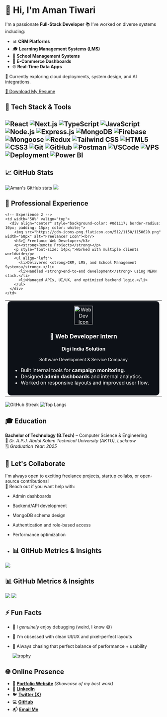 # 👋 Hi, I'm Aman Tiwari

I'm a passionate **Full-Stack Developer**
📚 I’ve worked on diverse systems including:

- 📊 **CRM Platforms**
- 🎓 **Learning Management Systems (LMS)**
- 🏫 **School Management Systems**
- 🛒 **E-Commerce Dashboards**
- 🌐 **Real-Time Data Apps**

🌱 Currently exploring cloud deployments, system design, and AI integrations.

[📄 Download My Resume](https://drive.google.com/file/d/14SRgyyDHhof4rNlkH6mKlYnp7RgrMVfy/view?usp=drive_link)

## 🧰 Tech Stack & Tools

![React](https://img.shields.io/badge/-React-black?style=flat-square&logo=react)
![Next.js](https://img.shields.io/badge/-Next.js-black?style=flat-square&logo=next.js)
![TypeScript](https://img.shields.io/badge/-TypeScript-black?style=flat-square&logo=typescript)
![JavaScript](https://img.shields.io/badge/-JavaScript-F7DF1E?style=flat&logo=javascript&logoColor=000)
![Node.js](https://img.shields.io/badge/-Node.js-black?style=flat-square&logo=node.js)
![Express.js](https://img.shields.io/badge/-Express.js-black?style=flat-square&logo=express)
![MongoDB](https://img.shields.io/badge/-MongoDB-black?style=flat-square&logo=mongodb)
![Firebase](https://img.shields.io/badge/-Firebase-black?style=flat-square&logo=firebase)
![Mongoose](https://img.shields.io/badge/-Mongoose-black?style=flat-square&logo=mongoose)
![Redux](https://img.shields.io/badge/-Redux-black?style=flat-square&logo=redux)
![Tailwind CSS](https://img.shields.io/badge/-TailwindCSS-black?style=flat-square&logo=tailwind-css)
![HTML5](https://img.shields.io/badge/-HTML5-E34F26?style=flat&logo=html5&logoColor=fff)
![CSS3](https://img.shields.io/badge/-CSS3-1572B6?style=flat&logo=css3)
![Git](https://img.shields.io/badge/-Git-black?style=flat-square&logo=git)
![GitHub](https://img.shields.io/badge/-GitHub-black?style=flat-square&logo=github)
![Postman](https://img.shields.io/badge/-Postman-black?style=flat-square&logo=postman)
![VSCode](https://img.shields.io/badge/-VSCode-black?style=flat-square&logo=visual-studio-code)
![VPS](https://img.shields.io/badge/-VPS-black?style=flat-square&logo=linux)
![Deployment](https://img.shields.io/badge/-Deployment-black?style=flat-square&logo=vercel)
![Power BI](https://img.shields.io/badge/-Power%20BI-black?style=flat-square&logo=powerbi)
---

## 📈 GitHub Stats

![Aman's GitHub stats](https://github-readme-stats.vercel.app/api?username=digiindia2025&show_icons=true&theme=radical) <img src="https://github-profile-summary-cards.vercel.app/api/cards/repos-per-language?username=digiindia2025&theme=radical" />

## 💼 Professional Experience

<table>
  <tr>
    <!-- Experience 1 -->
    <td width="50%" valign="top">
      <div align="center" style="background-color: #0d1117; border-radius: 10px; padding: 15px; color: white;">
        <img src="https://cdn-icons-png.flaticon.com/512/906/906175.png" width="60px" alt="Web Dev Icon"><br/>
        <h3>🔹 Web Developer Intern</h3>
        <p><strong>Digi India Solution</strong></p>
        <p style="font-size: 14px;">Software Development & Service Company</p>
        <ul align="left">
          <li>Built internal tools for <strong>campaign monitoring</strong>.</li>
          <li>Designed <strong>admin dashboards</strong> and internal analytics.</li>
          <li>Worked on responsive layouts and improved user flow.</li>
        </ul>
      </div>
    </td>

    <!-- Experience 2 -->
    <td width="50%" valign="top">
      <div align="center" style="background-color: #0d1117; border-radius: 10px; padding: 15px; color: white;">
        <img src="https://cdn-icons-png.flaticon.com/512/1150/1150620.png" width="60px" alt="Freelancer Icon"><br/>
        <h3>🔹 Freelance Web Developer</h3>
        <p><strong>Remote Projects</strong></p>
        <p style="font-size: 14px;">Worked with multiple clients worldwide</p>
        <ul align="left">
          <li>Delivered <strong>CRM, LMS, and School Management Systems</strong>.</li>
          <li>Handled <strong>end-to-end development</strong> using MERN stack.</li>
          <li>Managed APIs, UI/UX, and optimized backend logic.</li>
        </ul>
      </div>
    </td>
  </tr>
</table>



![GitHub Streak](https://github-readme-streak-stats.herokuapp.com/?user=digiindia2025&theme=radical) ![Top Langs](https://github-readme-stats.vercel.app/api/top-langs/?username=digiindia2025&layout=compact&theme=radical)


## 🎓 Education

**Bachelor of Technology (B.Tech)** – Computer Science & Engineering  
📍 *Dr. A.P.J. Abdul Kalam Technical University (AKTU), Lucknow*  
🗓️ *Graduation Year: 2025*


## 🤝 Let's Collaborate

I'm always open to exciting freelance projects, startup collabs, or open-source contributions!  
💬 Reach out if you want help with:

- Admin dashboards  
- Backend/API development  
- MongoDB schema design  
- Authentication and role-based access  
- Performance optimization

- ## 📊 GitHub Metrics & Insights

<img src="https://github-profile-summary-cards.vercel.app/api/cards/profile-details?username=digiindia2025&theme=radical" />

## 📊 GitHub Metrics & Insights
<img src="https://github-profile-summary-cards.vercel.app/api/cards/most-commit-language?username=digiindia2025&theme=radical" /> <img src="https://github-profile-summary-cards.vercel.app/api/cards/productive-time?username=digiindia2025&theme=radical&utcOffset=5" />


## ⚡ Fun Facts

- 🐛 I *genuinely* enjoy debugging (weird, I know 😅)  
- 🎨 I'm obsessed with clean UI/UX and pixel-perfect layouts  
- 🎯 Always chasing that perfect balance of performance + usability
  
  [![trophy](https://github-profile-trophy.vercel.app/?username=digiindia2025&theme=radical&row=1&column=7)](https://github.com/digiindia2025)

## 🌐 Online Presence

- 🔗 [**Portfolio Website**](https://your-website.com) *(Showcase of my best work)*  
- 💼 [**LinkedIn**](https://www.linkedin.com/in/aman-tiwari-91b869225)  
- 🐦 [**Twitter (X)**](https://x.com/amantiwari2357)  
- 💻 [**GitHub**](https://github.com/digiindia2025)  
- 📬 [**Email Me**](mailto:amankumartiwari5255@gmail.com)

